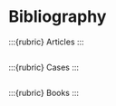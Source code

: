 # Bibliography


:::{rubric} Articles
:::

```{bibliography} references/articles.bib
```


:::{rubric} Cases
:::

```{bibliography} references/cases.bib
```


:::{rubric} Books
:::

```{bibliography} references/books.bib
```